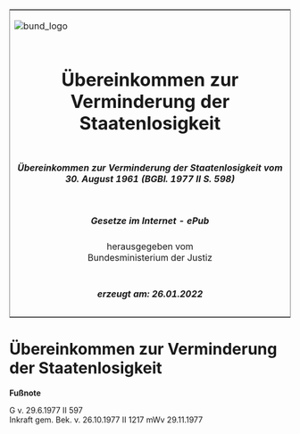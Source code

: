 <span id="DECKBLATT.html"></span>

<table border="0" frame="border" width="100%">

<tr valign="top">

<td align="left">

![bund\_logo](BfJ_2021_Web_de_de.gif)

</td>

<td align="right">

 

</td>

</tr>

<tr align="center" valign="middle">

<td colspan="2">

# Übereinkommen zur Verminderung der Staatenlosigkeit

</td>

</tr>

<tr align="center" valign="middle">

<td colspan="2">

##### Übereinkommen zur Verminderung der Staatenlosigkeit vom 30. August 1961 (BGBl. 1977 II S. 598)

</td>

</tr>

<tr align="center" valign="middle">

<td colspan="2">

  
  

##### Gesetze im Internet - ePub  
  
herausgegeben vom  
Bundesministerium der Justiz

</td>

</tr>

<tr align="center" valign="bottom">

<td colspan="2">

  
  

##### erzeugt am: 26.01.2022

</td>

</tr>

</table>

<span id="BJNR205980977.html"></span>

# Übereinkommen zur Verminderung der Staatenlosigkeit

<div>

  
**Fußnote**

<div class="jnhtml">

<div>

<div class="jurAbsatz">

G v. 29.6.1977 II 597  
Inkraft gem. Bek. v. 26.10.1977 II 1217 mWv 29.11.1977

</div>

</div>

</div>

</div>
